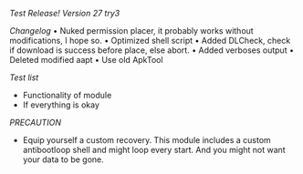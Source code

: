 *Test Release!*
*Version 27 try3*

*Changelog*
• Nuked permission placer, it probably works without modifications, I hope so.
• Optimized shell script
• Added DLCheck, check if download is success before place, else abort.
• Added verboses output
• Deleted modified aapt
• Use old ApkTool

*Test list*
- Functionality of module
- If everything is okay

*PRECAUTION*
- Equip yourself a custom recovery. This module includes a custom antibootloop shell and might loop every start. And you might not want your data to be gone.